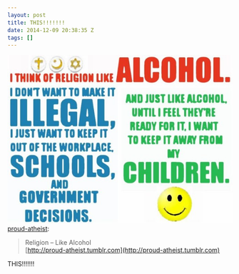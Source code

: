 ```yaml
---
layout: post
title: THIS!!!!!!!
date: 2014-12-09 20:38:35 Z
tags: []
---
```

![](/media/2014/12/104781543064.jpg)
[proud-atheist](http://proud-atheist.tumblr.com/post/104771535960/religion-like-alcohol):

> Religion – Like Alcohol  
> [](http://proud-atheist.tumblr.com)[http://proud-atheist.tumblr.com](http://proud-atheist.tumblr.com)

THIS!!!!!!!
